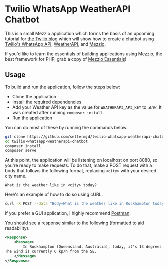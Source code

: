 # Twilio WhatsApp WeatherAPI Chatbot

This is a small Mezzio application which forms the basis of an upcoming tutorial for [the Twilio blog](https://twilio.com/blog) which will show how to create a chatbot using [Twilio's WhatsApp API](https://www.twilio.com/whatsapp), [WeatherAPI](https://www.weatherapi.com/), and [Mezzio](https://docs.mezzio.dev/mezzio/).

If you'd like to learn the essentials of building applications using Mezzio, the best framework for PHP, grab a copy of [Mezzio Essentials](https://mezzioessentials.com)!

## Usage

To build and run the application, follow the steps below:

- Clone the application
- Install the required dependencies
- Add your Weather API key as the value for `WEATHERAPI_API_KEY` to _.env_.
  It was created after running `composer install`.
- Run the application

You can do most of these by running the commands below.

```bash
git clone https://github.com/settermjd/twilio-whatsapp-weatherapi-chatbot.git
cd twilio-whatsapp-weatherapi-chatbot
composer install
composer serve
```

At this point, the application will be listening on localhost on port 8080, so you're ready to make requests.
To do that, make a POST request with a body that follows the following format, replacing `<city>` with your desired city name.

```
What is the weather like in <city> today?
```

Here's an example of how to do so using cURL.

```bash
curl -X POST --data "Body=What is the weather like in Rockhampton today?" http://localhost:8080
```

If you prefer a GUI application, I highly recommend [Postman](https://www.postman.com/downloads/).

You should see a response similar to the following (formatted to aid readability).

```xml
<Response>
    <Message>
        In Rockhampton (Queensland, Australia), today, it's 13 degrees celsius, but feels like 12, with a humidity of 94 percent. 
The wind is currently 6 kp/h from the SE.
    </Message>
</Response>
```